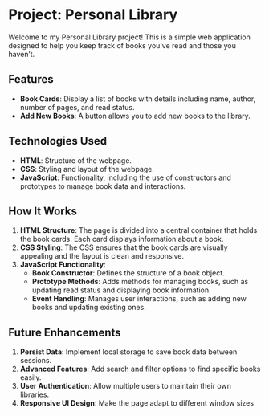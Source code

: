 # Project: Personal Library

Welcome to my Personal Library project! This is a simple web application designed to help you keep track of books you’ve read and those you haven’t.

## Features

- **Book Cards**: Display a list of books with details including name, author, number of pages, and read status.
- **Add New Books**: A button allows you to add new books to the library.

## Technologies Used

- **HTML**: Structure of the webpage.
- **CSS**: Styling and layout of the webpage.
- **JavaScript**: Functionality, including the use of constructors and prototypes to manage book data and interactions.

## How It Works

1. **HTML Structure**: The page is divided into a central container that holds the book cards. Each card displays information about a book.
2. **CSS Styling**: The CSS ensures that the book cards are visually appealing and the layout is clean and responsive.
3. **JavaScript Functionality**: 
    - **Book Constructor**: Defines the structure of a book object.
    - **Prototype Methods**: Adds methods for managing books, such as updating read status and displaying book information.
    - **Event Handling**: Manages user interactions, such as adding new books and updating existing ones.

## Future Enhancements
1. **Persist Data**: Implement local storage to save book data between sessions.
2. **Advanced Features**: Add search and filter options to find specific books easily.
3. **User Authentication**: Allow multiple users to maintain their own libraries.
4. **Responsive UI Design**: Make the page adapt to different window sizes